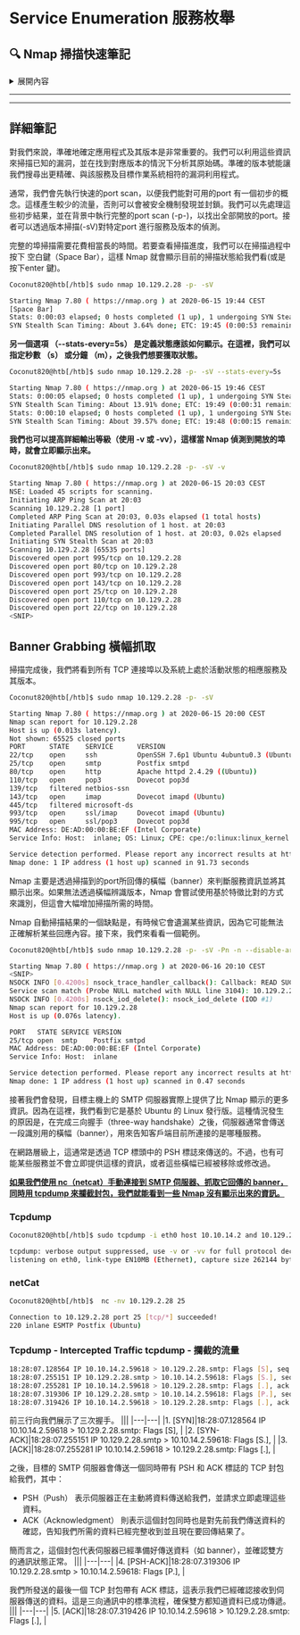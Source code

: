 # Service Enumeration  服務枚舉

## 🔍 Nmap 掃描快速筆記
<details>
  <summary>展開內容</summary>

  <h3>🎯 掃描目的</h3>
   - 準確辨識應用程式與版本：有助於找出已知漏洞與精準匹配 Exploit(開發)
   - 版本號越精確，漏洞利用越精準

  <h3>⚡ 掃描流程建議</h3>
  1. 快速掃描（低流量）

   - 指令範例：nmap &lt;IP&gt;
   - 減少被防火牆偵測風險

  2. 完整埠掃描（背景執行）

   - 指令範例：nmap -p- -sV &lt;IP&gt;
   - 掃描所有 65535 個 TCP 埠，抓出服務版本

  3. 查看掃描進度
   - 在掃描中按 Space 或 Enter 可即時顯示進度
   -或使用 --stats-every=5s 每 5 秒輸出一次進度

  4. 提高輸出詳盡度
   - 使用 -v 或 -vv，可即時看到開放埠資訊

  <h3>📦 範例指令</h3>

  ```
  sudo nmap 10.129.2.28 -p- -sV
sudo nmap 10.129.2.28 -p- -sV --stats-every=5s
sudo nmap 10.129.2.28 -p- -sV -v
  ```

  <h3>📜 Banner Grabbing（橫幅抓取）</h3>

  - Nmap 主要透過 banner 判斷服務與版本。
  - 若 banner 無法辨識，則改用 特徵比對方式（速度較慢）
  - 自動化結果有可能 **遺漏關鍵資訊**

  <h3>🔎 深入分析（手動補強 Nmap 資訊）</h3>
  
  - 使用 `nc` 手動連線port服務，如 SMTP。
  - 搭配 `tcpdump` 攔截封包，觀察伺服器回應橫幅
  - 可以看到 Nmap 沒有顯示的詳細資訊，例如作業系統（Ubuntu）
  
  <h3>🧱 TCP 通訊流程解析</h3>

  1. `SYN`:我們發起連線
  2. `SYN-ACK`:伺服器回應
  3. `ACK`:完成三次握手
  4. `PSH-ACK`:伺服器推送資料(banner)並確認連線
  5. `ACK`:我們的回應，表示已接收

  <h3>🛠 工具補充</h3>

   - Netcat(nc): 手動抓取banner
   - Tcpdump: 封包攔截分析

  ```bash
  nc -nv <IP> 25         # 連線 SMTP
tcpdump -i eth0 host <本機IP> and <目標IP>
  ```

</details>

<hr/>
<hr/>

## 詳細筆記
對我們來說，準確地確定應用程式及其版本是非常重要的。我們可以利用這些資訊來掃描已知的漏洞，並在找到對應版本的情況下分析其原始碼。準確的版本號能讓我們搜尋出更精確、與該服務及目標作業系統相符的漏洞利用程式。

通常，我們會先執行快速的port scan，以便我們能對可用的port 有一個初步的概念。這樣產生較少的流量，否則可以會被安全機制發現並封鎖。我們可以先處理這些初步結果，並在背景中執行完整的port scan (-p-)，以找出全部開放的port。接者可以透過版本掃描(-sV)對特定port 進行服務及版本的偵測。

完整的埠掃描需要花費相當長的時間。若要查看掃描進度，我們可以在掃描過程中按下 空白鍵（Space Bar），這樣 Nmap 就會顯示目前的掃描狀態給我們看(或是按下enter 鍵)。

```bash
Coconut820@htb[/htb]$ sudo nmap 10.129.2.28 -p- -sV

Starting Nmap 7.80 ( https://nmap.org ) at 2020-06-15 19:44 CEST
[Space Bar]
Stats: 0:00:03 elapsed; 0 hosts completed (1 up), 1 undergoing SYN Stealth Scan
SYN Stealth Scan Timing: About 3.64% done; ETC: 19:45 (0:00:53 remaining)
```

**另一個選項 （--stats-every=5s） 是定義狀態應該如何顯示。在這裡，我們可以指定秒數 （s） 或分鐘 （m），之後我們想要獲取狀態。**

```bash
Coconut820@htb[/htb]$ sudo nmap 10.129.2.28 -p- -sV --stats-every=5s

Starting Nmap 7.80 ( https://nmap.org ) at 2020-06-15 19:46 CEST
Stats: 0:00:05 elapsed; 0 hosts completed (1 up), 1 undergoing SYN Stealth Scan
SYN Stealth Scan Timing: About 13.91% done; ETC: 19:49 (0:00:31 remaining)
Stats: 0:00:10 elapsed; 0 hosts completed (1 up), 1 undergoing SYN Stealth Scan
SYN Stealth Scan Timing: About 39.57% done; ETC: 19:48 (0:00:15 remaining)
```

**我們也可以提高詳細輸出等級（使用 -v 或 -vv），這樣當 Nmap 偵測到開放的埠時，就會立即顯示出來。**
```bash
Coconut820@htb[/htb]$ sudo nmap 10.129.2.28 -p- -sV -v 

Starting Nmap 7.80 ( https://nmap.org ) at 2020-06-15 20:03 CEST
NSE: Loaded 45 scripts for scanning.
Initiating ARP Ping Scan at 20:03
Scanning 10.129.2.28 [1 port]
Completed ARP Ping Scan at 20:03, 0.03s elapsed (1 total hosts)
Initiating Parallel DNS resolution of 1 host. at 20:03
Completed Parallel DNS resolution of 1 host. at 20:03, 0.02s elapsed
Initiating SYN Stealth Scan at 20:03
Scanning 10.129.2.28 [65535 ports]
Discovered open port 995/tcp on 10.129.2.28
Discovered open port 80/tcp on 10.129.2.28
Discovered open port 993/tcp on 10.129.2.28
Discovered open port 143/tcp on 10.129.2.28
Discovered open port 25/tcp on 10.129.2.28
Discovered open port 110/tcp on 10.129.2.28
Discovered open port 22/tcp on 10.129.2.28
<SNIP>
```

## Banner Grabbing  橫幅抓取
掃描完成後，我們將看到所有 TCP 連接埠以及系統上處於活動狀態的相應服務及其版本。
```bash
Coconut820@htb[/htb]$ sudo nmap 10.129.2.28 -p- -sV

Starting Nmap 7.80 ( https://nmap.org ) at 2020-06-15 20:00 CEST
Nmap scan report for 10.129.2.28
Host is up (0.013s latency).
Not shown: 65525 closed ports
PORT      STATE    SERVICE      VERSION
22/tcp    open     ssh          OpenSSH 7.6p1 Ubuntu 4ubuntu0.3 (Ubuntu Linux; protocol 2.0)
25/tcp    open     smtp         Postfix smtpd
80/tcp    open     http         Apache httpd 2.4.29 ((Ubuntu))
110/tcp   open     pop3         Dovecot pop3d
139/tcp   filtered netbios-ssn
143/tcp   open     imap         Dovecot imapd (Ubuntu)
445/tcp   filtered microsoft-ds
993/tcp   open     ssl/imap     Dovecot imapd (Ubuntu)
995/tcp   open     ssl/pop3     Dovecot pop3d
MAC Address: DE:AD:00:00:BE:EF (Intel Corporate)
Service Info: Host:  inlane; OS: Linux; CPE: cpe:/o:linux:linux_kernel

Service detection performed. Please report any incorrect results at https://nmap.org/submit/ .
Nmap done: 1 IP address (1 host up) scanned in 91.73 seconds
```

Nmap 主要是透過掃描到的port所回傳的橫幅（banner）來判斷服務資訊並將其顯示出來。如果無法透過橫幅辨識版本，Nmap 會嘗試使用基於特徵比對的方式來識別，但這會大幅增加掃描所需的時間。

Nmap 自動掃描結果的一個缺點是，有時候它會遺漏某些資訊，因為它可能無法正確解析某些回應內容。接下來，我們來看看一個範例。

```bash
Coconut820@htb[/htb]$ sudo nmap 10.129.2.28 -p- -sV -Pn -n --disable-arp-ping --packet-trace

Starting Nmap 7.80 ( https://nmap.org ) at 2020-06-16 20:10 CEST
<SNIP>
NSOCK INFO [0.4200s] nsock_trace_handler_callback(): Callback: READ SUCCESS for EID 18 [10.129.2.28:25] (35 bytes): 220 inlane ESMTP Postfix (Ubuntu)..
Service scan match (Probe NULL matched with NULL line 3104): 10.129.2.28:25 is smtp.  Version: |Postfix smtpd|||
NSOCK INFO [0.4200s] nsock_iod_delete(): nsock_iod_delete (IOD #1)
Nmap scan report for 10.129.2.28
Host is up (0.076s latency).

PORT   STATE SERVICE VERSION
25/tcp open  smtp    Postfix smtpd
MAC Address: DE:AD:00:00:BE:EF (Intel Corporate)
Service Info: Host:  inlane

Service detection performed. Please report any incorrect results at https://nmap.org/submit/ .
Nmap done: 1 IP address (1 host up) scanned in 0.47 seconds
```

接著我們會發現，目標主機上的 SMTP 伺服器實際上提供了比 Nmap 顯示的更多資訊。因為在這裡，我們看到它是基於 Ubuntu 的 Linux 發行版。這種情況發生的原因是，在完成三向握手（three-way handshake）之後，伺服器通常會傳送一段識別用的橫幅（banner），用來告知客戶端目前所連接的是哪種服務。

在網路層級上，這通常是透過 TCP 標頭中的 PSH 標誌來傳送的。不過，也有可能某些服務並不會立即提供這樣的資訊，或者這些橫幅已經被移除或修改過。

<u>**如果我們使用 nc（netcat）手動連接到 SMTP 伺服器、抓取它回傳的 banner，同時用 tcpdump 來攔截封包，我們就能看到一些 Nmap 沒有顯示出來的資訊。**</u>

### Tcpdump
```bash
Coconut820@htb[/htb]$ sudo tcpdump -i eth0 host 10.10.14.2 and 10.129.2.28

tcpdump: verbose output suppressed, use -v or -vv for full protocol decode
listening on eth0, link-type EN10MB (Ethernet), capture size 262144 bytes
```

### netCat
```bash
Coconut820@htb[/htb]$  nc -nv 10.129.2.28 25

Connection to 10.129.2.28 port 25 [tcp/*] succeeded!
220 inlane ESMTP Postfix (Ubuntu)
```

### Tcpdump - Intercepted Traffic tcpdump - 攔截的流量
```bash
18:28:07.128564 IP 10.10.14.2.59618 > 10.129.2.28.smtp: Flags [S], seq 1798872233, win 65535, options [mss 1460,nop,wscale 6,nop,nop,TS val 331260178 ecr 0,sackOK,eol], length 0
18:28:07.255151 IP 10.129.2.28.smtp > 10.10.14.2.59618: Flags [S.], seq 1130574379, ack 1798872234, win 65160, options [mss 1460,sackOK,TS val 1800383922 ecr 331260178,nop,wscale 7], length 0
18:28:07.255281 IP 10.10.14.2.59618 > 10.129.2.28.smtp: Flags [.], ack 1, win 2058, options [nop,nop,TS val 331260304 ecr 1800383922], length 0
18:28:07.319306 IP 10.129.2.28.smtp > 10.10.14.2.59618: Flags [P.], seq 1:36, ack 1, win 510, options [nop,nop,TS val 1800383985 ecr 331260304], length 35: SMTP: 220 inlane ESMTP Postfix (Ubuntu)
18:28:07.319426 IP 10.10.14.2.59618 > 10.129.2.28.smtp: Flags [.], ack 36, win 2058, options [nop,nop,TS val 331260368 ecr 1800383985], length 0
```

前三行向我們展示了三次握手。
|||
|---|---|
|1. [SYN]|18:28:07.128564 IP 10.10.14.2.59618 > 10.129.2.28.smtp: Flags [S], <SNIP>|
|2. [SYN-ACK]|18:28:07.255151 IP 10.129.2.28.smtp > 10.10.14.2.59618: Flags [S.], <SNIP>|
|3. [ACK]|18:28:07.255281 IP 10.10.14.2.59618 > 10.129.2.28.smtp: Flags [.], <SNIP>|

之後，目標的 SMTP 伺服器會傳送一個同時帶有 PSH 和 ACK 標誌的 TCP 封包給我們，其中：

- PSH（Push） 表示伺服器正在主動將資料傳送給我們，並請求立即處理這些資料。
- ACK（Acknowledgment） 則表示這個封包同時也是對先前我們傳送資料的確認，告知我們所需的資料已經完整收到並且現在要回傳結果了。

簡而言之，這個封包代表伺服器已經準備好傳送資料（如 banner），並確認雙方的通訊狀態正常。
|||
|---|---|
|4. [PSH-ACK]|18:28:07.319306 IP 10.129.2.28.smtp > 10.10.14.2.59618: Flags [P.], <SNIP>|


我們所發送的最後一個 TCP 封包帶有 ACK 標誌，這表示我們已經確認接收到伺服器傳送的資料。這是三向通訊中的標準流程，確保雙方都知道資料已成功傳遞。
|||
|---|---|
|5. [ACK]|18:28:07.319426 IP 10.10.14.2.59618 > 10.129.2.28.smtp: Flags [.], <SNIP>|